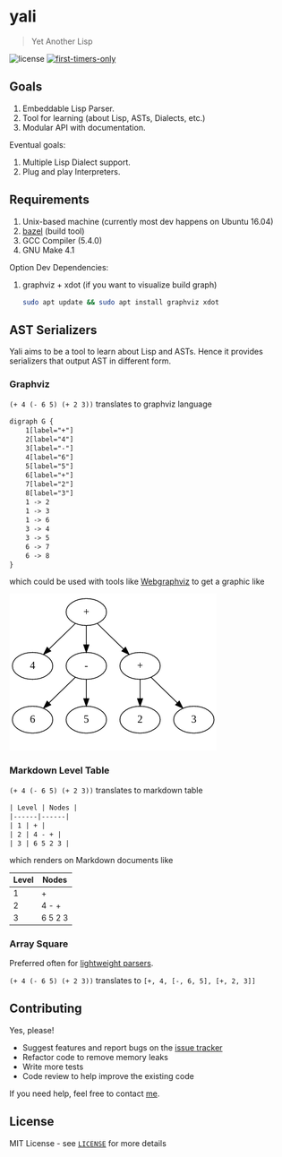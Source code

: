 # yali

> Yet Another Lisp

![license](https://img.shields.io/github/license/scriptnull/yali.svg?style=flat-square) [![first-timers-only](https://img.shields.io/badge/first--timers--only-friendly-blue.svg?style=flat-square)](https://www.firsttimersonly.com/)

## Goals
1. Embeddable Lisp Parser.
1. Tool for learning (about Lisp, ASTs, Dialects, etc.)
1. Modular API with documentation.

Eventual goals:
1. Multiple Lisp Dialect support.
1. Plug and play Interpreters.

## Requirements

1. Unix-based machine (currently most dev happens on Ubuntu 16.04)
1. [bazel](https://bazel.build/) (build tool)
1. GCC Compiler (5.4.0)
1. GNU Make 4.1

Option Dev Dependencies:
1. graphviz + xdot (if you want to visualize build graph)
    ```bash
    sudo apt update && sudo apt install graphviz xdot
    ```

## AST Serializers
Yali aims to be a tool to learn about Lisp and ASTs. Hence it provides serializers that output AST in different form.

### Graphviz

`(+ 4 (- 6 5) (+ 2 3))` translates to graphviz language

```
digraph G { 
    1[label="+"]
    2[label="4"]
    3[label="-"]
    4[label="6"]
    5[label="5"]
    6[label="+"]
    7[label="2"]
    8[label="3"]
    1 -> 2
    1 -> 3
    1 -> 6
    3 -> 4
    3 -> 5
    6 -> 7
    6 -> 8
}
```

which could be used with tools like [Webgraphviz](http://www.webgraphviz.com/) to get a graphic like

![image](/images/webgraphimage_1.png?raw=true "Optional Title")

### Markdown Level Table
`(+ 4 (- 6 5) (+ 2 3))` translates to markdown table

```
| Level | Nodes |
|------|------|
| 1 | + |
| 2 | 4 - + |
| 3 | 6 5 2 3 |
```

which renders on Markdown documents like

| Level | Nodes |
|------|------|
| 1 | + |
| 2 | 4 - + |
| 3 | 6 5 2 3 |

### Array Square
Preferred often for [lightweight parsers](http://norvig.com/lispy.html).

`(+ 4 (- 6 5) (+ 2 3))` translates to `[+, 4, [-, 6, 5], [+, 2, 3]]`

## Contributing
Yes, please!

- Suggest features and report bugs on the [issue tracker](https://github.com/scriptnull/yali/issues)
- Refactor code to remove memory leaks
- Write more tests
- Code review to help improve the existing code

If you need help, feel free to contact [me](https://vishnubharathi.codes/).

## License

MIT License - see [`LICENSE`](LICENSE) for more details

